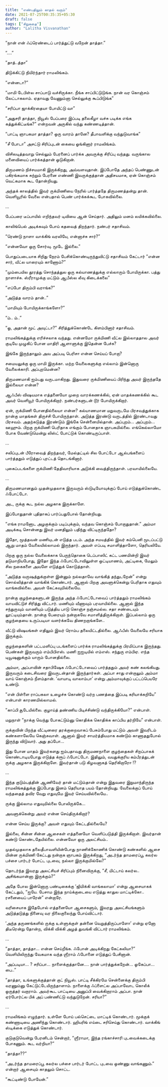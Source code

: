 ```yaml
---
title: "எண்பதிலும் காதல் வரும்"
date: 2021-07-25T00:35:35+05:30
draft: false
tags: ["சிறுகதை"]
author: "Lalitha Visvanathan"
---
```


“நான் என் ஃப்ரெண்டைப் பார்த்துட்டு வறேன் தாத்தா.”

“....”

“தாத்..த்தா”

திடுக்கிட்டு நிமிர்ந்தார் ராமலிங்கம்.

“என்னடா?”

“மாமி டேபிள்ல சாப்பாடு வச்சிருக்கா. நீங்க சாப்பிட்டுடுங்க. நான் வர கொஞ்சம் லேட்டாகலாம். ஏதாவது வேணும்னா செல்லுக்கு கூப்பிடுங்க”

“சரிப்பா ஜாக்கிரதையா போயிட்டு வா”

“அதுசரி தாத்தா, நியூஸ் பேப்பரை இப்படி தலைகீழா வச்சு படிக்க எங்க கத்துக்கிட்டீங்க?” என்றவன் அருகில் வந்து கண்ணடித்தான்.

“பாட்டி ஞாபகமா தாத்தா? ஒரு வாரம் தானே? தீபாவளிக்கு வந்துடுவாங்க”

“சீ போடா” அசட்டு சிரிப்புடன் கையை ஓங்கினார் ராமலிங்கம்.

விசிலடித்தவாறு செல்லும் பேரனைப் பார்க்க அவருக்கு சிரிப்பு வந்தது. வருங்கால மனைவியைப் பார்க்கத்தான் ஓடுகிறான்.

திருமணம் நிச்சயமாகி இருக்கிறது, அவ்வளவுதான். இப்போதே அந்தப் பெண்ணுடன் பகிரங்கமாக சுற்றும் பேரனை எண்ணி இவருக்குத்தான் அதிசயமாக, ஏன் கொஞ்சம் வெட்கமாக கூட தோன்றியது. 

அந்தக் காலத்தில் இவர் ருக்மிணியை நேரில் பார்த்ததே திருமணத்தன்று தான். வெளியூரில் வேலை என்பதால் பெண் பார்க்கக்கூட போகவில்லை.

...

பேப்பரை டீப்பாயில் எறிந்தவர் டிவியை ஆன் செய்தார். அதிலும் மனம் லயிக்கவில்லை. 

காலிங்பெல் அடிக்கவும் போய் கதவைத் திறந்தார். நண்பர் சதாசிவம்.

“ரெண்டு நாளா வாக்கிங் வரலியே, என்னாச்சு சார்?”

“என்னவோ ஒரு சோர்வு. மூடே இல்லை.”

பொதுப்படையாக சிறிது நேரம் பேசிக்கொண்டிருந்துவிட்டு சதாசிவம் கேட்டார் “என்ன சார், வீட்ல யாரையும் காணோம்?”

“மும்பையில தூரத்து சொந்தத்துல ஒரு கல்யாணத்துக்கு எல்லாரும் போயிருக்கா. பத்து நாளாச்சு. ஸ்ரீராமுக்கு மட்டும் ஆபீஸ்ல லீவு கிடைக்கலை”

“எப்போ திரும்பி வராங்க?”

“அடுத்த வாரம் தான்..”

“மாமியும் போயிருக்காங்களோ?”

“ம்.. ம்..”

“ஓ, அதான் மூட் அவுட்டா?” சிரித்துக்கொண்டே கிளம்பினார் சதாசிவம்.

ராமலிங்கத்துக்கு எரிச்சலாக வந்தது. என்னமோ ருக்மிணி வீட்ல இல்லாததால அவர் குடியே முழுகிப் போன மாதிரி ஆளாளுக்கு இதென்ன பேச்சு? 

இங்கே இருந்தாலும் அவ அப்படி பெரிசா என்ன செய்யப் போறா? 

சமையலுக்கு ஒரு மாமி இருக்கா. மற்ற வேலைகளுக்கு எல்லாம் இன்னொரு வேலைக்காரி. அப்புறமென்ன?

திருமணமாகி ஐம்பது வருடமாகிறது. இதுவரை  ருக்மிணியைப் பிரிந்து அவர் இருந்ததே இல்லையா என்ன?

ஆஃபீஸ் விஷயமாக எத்தனையோ முறை வாரக்கணக்கில், ஏன் மாதக்கணக்கில் கூட அவர் வெளியூர் போயிருக்கிறார். நண்பர்களுடன் டூர் போயிருக்கிறார்.

ஏன், ருக்மிணி போனதில்லையா என்ன? கல்யாணமான மறுவருடமே பிரசவத்துக்காக நான்கு மாதங்கள் திருச்சி போயிருந்தாள். அடுத்த இரண்டு வருடத்தில் இரண்டாவது பிரசவம். அதற்கடுத்த இரண்டும் இங்கே சென்னையில்தான். அப்புறம்… அப்புறம்… ஊஹும். பிறகு ருக்மிணி பெரிதாக எங்கும் போனதாக ஞாபகமில்லை. எங்கெல்லாமோ போக வேண்டுமென்று லிஸ்ட் போட்டுக் கொண்டிருப்பாள்.

...

சலிப்புடன் பீரோவைத் திறந்தவர், மேல்தட்டில் சில போட்டோ ஆல்பங்களைப் பார்த்ததும் எடுத்துப் புரட்டத் தொடங்கினார்.

புகைப்படங்களை ருக்மிணி தேதிவாரியாக அடுக்கி வைத்திருந்தாள். பரவாயில்லையே.

...

திருமணமானதும் முதன்முதலாக இருவரும் ஸ்டுடியோவுக்குப் போய் எடுத்துக்கொண்ட ஃபோட்டோ. 

அட, ருக்கு கூட நல்ல அழகாக இருக்காளே. 

இப்போதுதான் புதிதாகப் பார்ப்பதுபோல் தோன்றியது.

“எங்க ராமனோட அழகுக்கும் படிப்புக்கும், வந்தவ கொஞ்சம் போறாதுதான்.” அம்மா அடிக்கடி சொன்னது இவர் மனதிலும் பதிந்து விட்டிருந்ததோ?

இதோ, மூத்தவன் மணியுடன் எடுத்த படம். அந்த சமயத்தில் இவர் கம்பெனி மூடப்பட்டு ஆறு மாதம் வேலையில்லாமல் இருந்தார். அவள் எப்படி சமாளித்தாளோ, தெரியலியே.

பிறகு ஒரு நல்ல வேலைக்காக பெருந்தொகை டெப்பாஸிட் கட்ட பணமின்றி இவர் தடுமாறியபோது, இதோ இந்த ஃபோட்டோவிலுள்ள ஒட்டியாணம், அட்டிகை, மேலும் சில நகைகளை அவளே எடுத்துக் கொடுத்தாள்.

“அடுத்த வருஷத்துக்குள்ள இன்னும் நல்லதாவே வாங்கித் தந்துடறேன்” என்று சொல்லித்தான் வாங்கிக் கொண்டார். ஆனால் பிறகு அவளுக்கென்று பெரிதாக எதுவும் வாங்கவில்லை. அவள் கேட்கவுமில்லையே.

நான்கு குழந்தைகளுடன் இருந்த அந்த ஃபோட்டோவைப் பார்த்ததும் ராமலிங்கம் வாயவிட்டுச் சிரித்து விட்டார். மணியும் வீணாவும் பரவாயில்லை. ஆனால் இந்த சந்துருவும் வாணியும் படுத்திய பாடு கொஞ்ச நஞ்சமல்ல. சதா சண்டையும் லூட்டியும்தான். நான்கு பேரையும் நன்றாகவே சமாளித்திருக்கிறாள். இப்பல்லாம் ஒரு குழந்தையை உருப்படியா வளர்க்கவே திணறறாங்களே..

வீட்டு விஷயங்கள் எதிலும் இவர் ரொம்ப தலையிட்டதில்லை. ஆஃபீஸ் வேலையே சரியாக இருக்கும். 

குழந்தைகளின் பட்டமளிப்பு படங்களைப் பார்க்க ராமலிங்கத்துக்கு பிரமிப்பாக இருந்தது. பெண்கள் இருவரும் எம்பிபிஎஸ். மணி ஐஐடியில் எம்எஸ். சந்துரு எம்பிஏ. எந்த டியூஷனுக்கும் யாரும் போனதில்லை. 

அம்மா, அப்பாவின் சதாபிஷேக ஃபோட்டோவைப் பார்த்ததும் அவர் கண் கலங்கியது. இருவரும் கடைசிவரை இவருடன்தான் இருந்தார்கள். அப்பா சாது என்றாலும் அம்மா வாய் கொஞ்சம் நீளம்தான். ‘வாயாடி வாலாம்பா’ என்று அம்மாவுக்குப் பட்டப்பெயரே உண்டு. 

“என் பிள்ளை ராப்பகலா உழைச்சு கொண்டு வர்ற பணத்தை இப்படி கரியாக்கறியே” என்பாள் காரணமில்லாமல்.

“காப்பி சூடேயில்லை. குழாய்த் தண்ணிய பிடிச்சிண்டு வந்திருக்கியோ?” என்பாள்.

மறுநாள் “நாக்கு வெந்து போகட்டும்னு கொதிக்க கொதிக்க காப்பிய தர்றியே” என்பாள்.

ருக்குவின் பிறந்த வீட்டினரை தரக்குறைவாகப் பேசும்போது மட்டும் அவள் இவரிடம் கண்களாலேயே கெஞ்சுவாள். ஆனால் இவர் சாமர்த்தியமாக கண்டும் காணாததுபோல் இருந்து விடுவார். அது தப்போ…

இது போன மாதம் இவர்களது ஐம்பதாவது திருமணநாளை குழந்தைகள் சிறப்பாகக் கொண்டாடியபோது எடுத்த க்ரூப் ஃபோட்டோ. இதிலும், வயதுக்குரிய கம்பீரத்துடன் ருக்கு அழகாக இருக்கிறாளே. இவர்தான் படு கிழவனாகத் தெரிகிறாரோ !?

...

இந்த குடும்பத்தின் ஆணிவேர் தான் மட்டும்தான் என்று இதுவரை இறுமாந்திருந்த ராமலிங்கத்துக்கு இப்போது இனம் தெரியாத பயம் தோன்றியது. வேலைக்குப் போய் வந்ததைத் தவிர வேறு எதுவுமே இவர் செய்யவில்லையே..

ருக்கு இல்லாம எதுவுமில்லை போலிருக்கே...

அவளுக்கென்று அவர் என்ன செய்திருக்கிறார்? 

என்ன செய்ய இருக்கு? அவள் எதுவும் கேட்டதில்லையே?

இல்லை, சின்ன சின்ன ஆசைகள் எத்தனையோ வெளிப்படுத்தி இருக்கிறாள். இவர்தான் கண்டு கொண்டதேயில்லை. என்னவோ ஒரு அலட்சியம்..

முதல்முதலாக தலைதீபாவளியின்போது நாணிக்கோணிக் கொண்டு கண்களில் ஆசை மின்ன ருக்மிணி கேட்டது நன்றாக ஞாபகம் இருக்கிறது, “அடர்ந்த தாமரைப்பூ கலர்ல பச்சை பார்டர் போட்ட புடவை, நல்லா இருக்குமில்லே?”

தொடர்ந்த இவரது அலட்சியச் சிரிப்பும் நினைவிருக்கு, “சீ, மிட்டாய் கலர்ல.. அசிங்கமான்னா இருக்கும்?”

அதே போல இன்னொரு பண்டிகைக்கு ‘ஜிமிக்கி வாங்கலாமா’ என்று ஆசையாகக் கேட்டதும், “ஐயே. பேசாம இந்த  நாய்க்குடையை எடுத்து காதுல மாட்டிக்கோ.. ரசனையைப் பாரேன்” என்றாரே.

வரிசையாக இதேபோல் எத்தனையோ ஆசைகளும், இவரது அலட்சியங்களும் அடுத்தடுத்து நினைவு வர நிலைகுலைந்து போய்விட்டார். 

‘அந்த தருணங்களில் ருக்கு உள்ளுக்குள் தன்னை வெறுத்திருப்பாளோ’ என்று ஏனோ திடீரென்று தோன்ற, விக்கி விக்கி அழத் துவங்கி விட்டார் ராமலிங்கம்.

…

“தாத்தா, தாத்தா… என்ன செய்றீங்க. ஃபோன் அடிக்கிறது கேட்கலியா?” வெளியிலிருந்து வேகமாக வந்த ஶ்ரீராம் ஃபோனை எடுத்துப் பேசினான்.

“அப்படியா… ? சரிப்பா… நாளைக்குத்தானே…. நான் பார்த்துக்கறேன்… ஓகேப்பா… பை..”

“தாத்தா, உங்களுக்குத்தான் குட் நியூஸ். பாட்டி சீக்கிரமே சென்னைக்கு திரும்பி வரணும்னு கேட்டுட்டேயிருந்தாளாம். நாளைக்கு ஃப்ளைட்ல அப்பாவோட கொலீக் ஒருத்தர் வறாராம். அவர்கூட பாட்டியை அனுப்பி வைக்கிறாராம் அப்பா. நான் ஏர்போர்ட்ல பிக் அப் பண்ணிட்டு வந்துடுறேன். சரியா?”

...

ராமலிங்கம் எழுந்தார். உள்ளே போய் பல்செட்டை மாட்டிக் கொண்டார். மூக்குக் கண்ணாடியை அணிந்து கொண்டார். ஹியரிங் எய்டை சரிசெய்து கொண்டார். வாக்கிங் ஸ்டிக்கை எடுத்துக் கொண்டார். 

குடுகுடுவென்று பேரனிடம் சென்றார், “ஶ்ரீராமா, இந்த ரங்காச்சாரி புடவைக்கடைக்கு போகணும். கூட வர்றியா?”

“தாத்தா??”

“அடர்ந்த தாமரைப்பூ கலர்ல பச்சை பார்டர் போட்ட புடவை ஒண்ணு வாங்கணும்.” என்றார் ஆசையும் காதலும் சொட்ட.

“கூட்டிண்டு போயேன்.”
